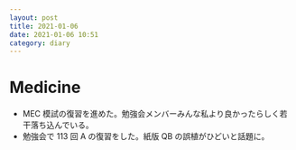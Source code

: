 ```yaml
---
layout: post
title: 2021-01-06
date: 2021-01-06 10:51
category: diary
---
```


# Medicine
- MEC 模試の復習を進めた。勉強会メンバーみんな私より良かったらしく若干落ち込んでいる。
- 勉強会で 113 回 A の復習をした。紙版 QB の誤植がひどいと話題に。